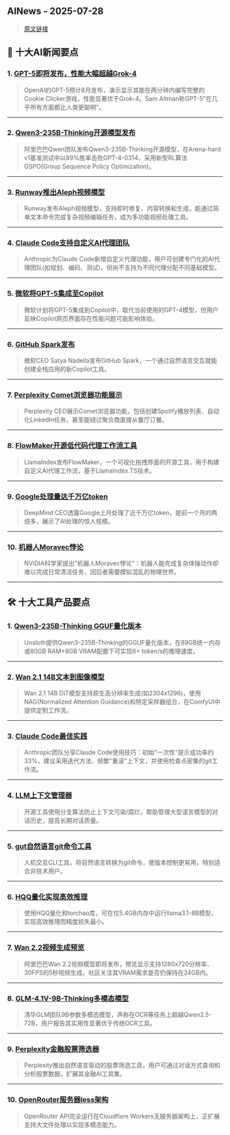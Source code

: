## AINews - 2025-07-28

> [原文链接](https://news.smol.ai/issues/25-07-25-not-much/)

## 📰 十大AI新闻要点

### 1. [GPT-5即将发布，性能大幅超越Grok-4](https://twitter.com/scaling01/status/1948863153795682709)
> OpenAI的GPT-5预计8月发布，演示显示其能在两分钟内编写完整的Cookie Clicker游戏，性能显著优于Grok-4。Sam Altman称GPT-5"在几乎所有方面都比人类更聪明"。

---

### 2. [Qwen3-235B-Thinking开源模型发布](https://www.reddit.com/r/LocalLLaMA/comments/1m8vegq/qwen3235ba22bthinking2507_released/)
> 阿里巴巴Qwen团队发布Qwen3-235B-Thinking开源模型，在Arena-hard v1基准测试中以89%胜率击败GPT-4-0314，采用新型RL算法GSPO(Group Sequence Policy Optimization)。

---

### 3. [Runway推出Aleph视频模型](https://twitter.com/c_valenzuelab/status/1948789396443914353)
> Runway发布Aleph视频模型，支持即时修复、内容转换和生成，能通过简单文本命令完成复杂视频编辑任务，成为多功能视频处理工具。

---

### 4. [Claude Code支持自定义AI代理团队](https://twitter.com/sidbidasaria/status/1948495478146167251)
> Anthropic为Claude Code新增自定义代理功能，用户可创建专门化的AI代理团队(如规划、编码、测试)，但尚不支持为不同代理分配不同基础模型。

---

### 5. [微软将GPT-5集成至Copilot](https://www.reddit.com/r/singularity/comments/1m8jr6k/seems_like_microsoft_will_be_implementing_gpt5_in/)
> 微软计划将GPT-5集成到Copilot中，取代当前使用的GPT-4模型，但用户反映Copilot网页界面存在性能问题可能影响体验。

---

### 6. [GitHub Spark发布](https://twitter.com/algo_diver/status/1948594244039704892)
> 微软CEO Satya Nadella宣布GitHub Spark，一个通过自然语言交互就能创建全栈应用的新Copilot工具。

---

### 7. [Perplexity Comet浏览器功能展示](https://twitter.com/AravSrinivas/status/1948818172985196862)
> Perplexity CEO展示Comet浏览器功能，包括创建Spotify播放列表、自动化LinkedIn任务，甚至能绕过聚合商直接从餐厅订餐。

---

### 8. [FlowMaker开源低代码代理工作流工具](https://twitter.com/jerryjliu0/status/1948797112789205111)
> LlamaIndex发布FlowMaker，一个可视化拖拽界面的开源工具，用于构建自定义AI代理工作流，基于LlamaIndex.TS技术。

---

### 9. [Google处理量达千万亿token](https://twitter.com/demishassabis/status/1948579654790774931)
> DeepMind CEO透露Google上月处理了近千万亿token，是前一个月的两倍多，展示了AI处理的惊人规模。

---

### 10. [机器人Moravec悖论](https://twitter.com/DrJimFan/status/1948789854151868663)
> NVIDIA科学家提出"机器人Moravec悖论"：机器人能完成复杂体操动作却难以完成日常清洁任务，因后者需要模拟混乱的物理世界。

---

## 🛠️ 十大工具产品要点

### 1. [Qwen3-235B-Thinking GGUF量化版本](https://huggingface.co/unsloth/Qwen3-235B-A22B-Thinking-2507-GGUF)
> Unsloth提供Qwen3-235B-Thinking的GGUF量化版本，在89GB统一内存或80GB RAM+8GB VRAM配置下可实现6+ token/s的推理速度。

---

### 2. [Wan 2.1 14B文本到图像模型](https://github.com/masslevel/ComfyUI-Workflows/tree/main/Wan2.1)
> Wan 2.1 14B DiT模型支持原生高分辨率生成(如2304x1296)，使用NAG(Normalized Attention Guidance)和特定采样器组合，在ComfyUI中提供定制工作流。

---

### 3. [Claude Code最佳实践](https://www.anthropic.com/news/how-anthropic-teams-use-claude-code)
> Anthropic团队分享Claude Code使用技巧：初始"一次性"提示成功率约33%，建议采用迭代方法、频繁"重滚"上下文，并使用检查点密集的git工作流。

---

### 4. [LLM上下文管理器](https://github.com/theabhinav0231/LLM-Context-Manager)
> 开源工具使用分支算法防止上下文污染/腐烂，帮助管理大型语言模型的对话历史，提高长期对话质量。

---

### 5. [gut自然语言git命令工具](https://t.co/mVkozoQzzR)
> 人机交互CLI工具，将自然语言转换为git命令，使版本控制更易用，特别适合非技术用户。

---

### 6. [HQQ量化实现高效推理](https://huggingface.co/spaces/Tonic/gemlite-llama3.1)
> 使用HQQ量化和torchao库，可在仅5.4GB内存中运行llama3.1-8B模型，实现高效推理而精度损失最小。

---

### 7. [Wan 2.2视频生成预览](https://x.com/Alibaba_Wan/status/1948802926194921807)
> 阿里巴巴Wan 2.2视频模型即将发布，预览显示支持1280x720分辨率、30FPS的5秒视频生成，社区关注其VRAM需求是否仍保持在24GB内。

---

### 8. [GLM-4.1V-9B-Thinking多模态模型](https://github.com/THUDM/GLM-4.1V-Thinking)
> 清华GLM团队9B参数多模态模型，声称在OCR等任务上超越Qwen2.5-72B，用户报告其实用性显著优于传统OCR工具。

---

### 9. [Perplexity金融股票筛选器](https://twitter.com/AravSrinivas/status/1948812710952796576)
> Perplexity推出自然语言驱动的股票筛选工具，用户可通过对话方式查询和分析股票数据，扩展其金融AI工具集。

---

### 10. [OpenRouter服务器less架构](https://discord.com/channels/1047197230748151888)
> OpenRouter API完全运行在Cloudflare Workers无服务器架构上，正扩展支持大文件处理以实现多模态能力。